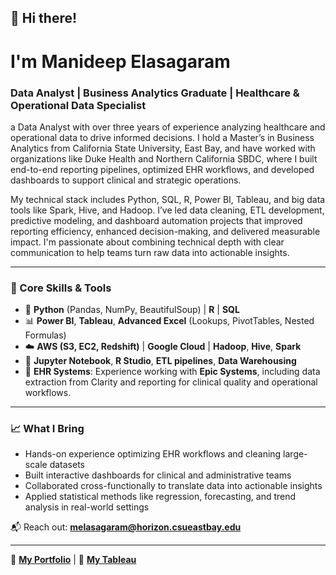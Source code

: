 ## 👋 Hi there!

# I'm Manideep Elasagaram  
### Data Analyst | Business Analytics Graduate | Healthcare & Operational Data Specialist

a Data Analyst with over three years of experience analyzing healthcare and operational data to drive informed decisions. I hold a Master’s in Business Analytics from California State University, East Bay, and have worked with organizations like Duke Health and Northern California SBDC, where I built end-to-end reporting pipelines, optimized EHR workflows, and developed dashboards to support clinical and strategic operations.

My technical stack includes Python, SQL, R, Power BI, Tableau, and big data tools like Spark, Hive, and Hadoop. I’ve led data cleaning, ETL development, predictive modeling, and dashboard automation projects that improved reporting efficiency, enhanced decision-making, and delivered measurable impact. I'm passionate about combining technical depth with clear communication to help teams turn raw data into actionable insights.

---

### 🧠 Core Skills & Tools

- 🐍 **Python** (Pandas, NumPy, BeautifulSoup) | **R** | **SQL**
- 📊 **Power BI**, **Tableau**, **Advanced Excel** (Lookups, PivotTables, Nested Formulas)
- ☁️ **AWS (S3, EC2, Redshift)** | **Google Cloud** | **Hadoop**, **Hive**, **Spark**
- 🧰 **Jupyter Notebook**, **R Studio**, **ETL pipelines**, **Data Warehousing**
- 🏥 **EHR Systems**: Experience working with **Epic Systems**, including data extraction from Clarity and reporting for clinical quality and operational workflows.

---

### 📈 What I Bring

- Hands-on experience optimizing EHR workflows and cleaning large-scale datasets  
- Built interactive dashboards for clinical and administrative teams  
- Collaborated cross-functionally to translate data into actionable insights  
- Applied statistical methods like regression, forecasting, and trend analysis in real-world settings


📬 Reach out: **melasagaram@horizon.csueastbay.edu**

---

🔗 **[My Portfolio](https://manideepelasagaram.github.io/)** | 🔗 **[My Tableau](https://public.tableau.com/app/profile/manideep.elasagaram/vizzes)**  

